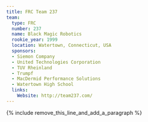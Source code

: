 ```yaml
---
title: FRC Team 237
team:
  type: FRC
  number: 237
  name: Black Magic Robotics
  rookie_year: 1999
  location: Watertown, Connecticut, USA
  sponsors:
  - Siemon Company
  - United Technologies Corporation
  - TUV Rheinland
  - Trumpf
  - MacDermid Performance Solutions
  - Watertown High School
  links:
    Website: http://team237.com/
---
```


{% include remove_this_line_and_add_a_paragraph %}